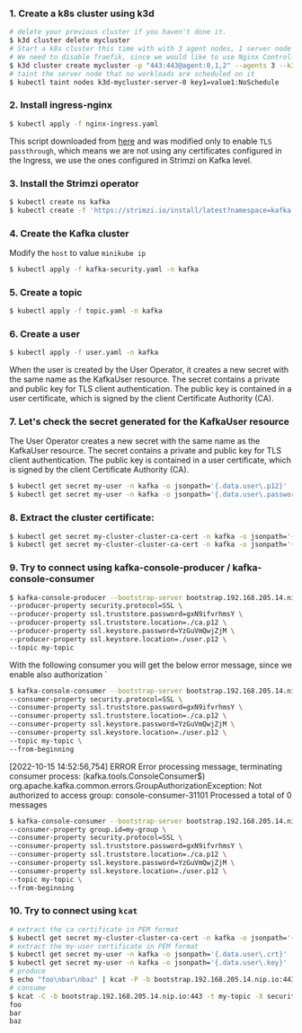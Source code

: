 ### 1. Create a k8s cluster using k3d

```bash
# delete your previous cluster if you haven't done it.
$ k3d cluster delete mycluster
# Start a k8s cluster this time with with 3 agent nodes, 1 server node (control-plane), 
# We need to disable Traefik, since we would like to use Nginx Controller which is tested with Strimzi
$ k3d cluster create mycluster -p "443:443@agent:0,1,2" --agents 3 --k3s-arg "--disable=traefik@server:0" 
# taint the server node that no workloads are scheduled on it
$ kubectl taint nodes k3d-mycluster-server-0 key1=value1:NoSchedule
```

### 2. Install ingress-nginx

```bash
$ kubectl apply -f nginx-ingress.yaml
```

This script downloaded from [here](https://kubernetes.github.io/ingress-nginx/deploy/#quick-start) and was modified only to enable `TLS passthrough`, which means we are not using any certificates configured in the Ingress, we use the ones configured in Strimzi on Kafka level.

### 3. Install the Strimzi operator

```bash
$ kubectl create ns kafka
$ kubectl create -f 'https://strimzi.io/install/latest?namespace=kafka' -n kafka
```

### 4. Create the Kafka cluster

Modify the `host` to value `minikube ip`

```bash
$ kubectl apply -f kafka-security.yaml -n kafka
```

### 5. Create a topic

```bash
$ kubectl apply -f topic.yaml -n kafka
```

### 6. Create a user

```bash
$ kubectl apply -f user.yaml -n kafka
```

When the user is created by the User Operator, it creates a new secret with the same name as the KafkaUser resource. 
The secret contains a private and public key for TLS client authentication.
The public key is contained in a user certificate, which is signed by the client Certificate Authority (CA).

### 7. Let's check the secret generated for the KafkaUser resource

The User Operator creates a new secret with the same name as the KafkaUser resource. 
The secret contains a private and public key for TLS client authentication. 
The public key is contained in a user certificate, which is signed by the client Certificate Authority (CA).

```bash
$ kubectl get secret my-user -n kafka -o jsonpath='{.data.user\.p12}' | base64 -d > user.p12
$ kubectl get secret my-user -n kafka -o jsonpath='{.data.user\.password}' | base64 -d > user.password
```

### 8. Extract the cluster certificate:

```bash
$ kubectl get secret my-cluster-cluster-ca-cert -n kafka -o jsonpath='{.data.ca\.p12}' | base64 -d > ca.p12
$ kubectl get secret my-cluster-cluster-ca-cert -n kafka -o jsonpath='{.data.ca\.password}' | base64 -d > ca.password
```

### 9. Try to connect using kafka-console-producer / kafka-console-consumer

```bash
$ kafka-console-producer --bootstrap-server bootstrap.192.168.205.14.nip.io:443 \
--producer-property security.protocol=SSL \
--producer-property ssl.truststore.password=gxN9ifvrhmsY \
--producer-property ssl.truststore.location=./ca.p12 \
--producer-property ssl.keystore.password=YzGuVmQwjZjM \
--producer-property ssl.keystore.location=./user.p12 \
--topic my-topic
````

With the following consumer you will get the below error message, since we enable also authorization
`
```bash
$ kafka-console-consumer --bootstrap-server bootstrap.192.168.205.14.nip.io:443 \
--consumer-property security.protocol=SSL \
--consumer-property ssl.truststore.password=gxN9ifvrhmsY \
--consumer-property ssl.truststore.location=./ca.p12 \
--consumer-property ssl.keystore.password=YzGuVmQwjZjM \
--consumer-property ssl.keystore.location=./user.p12 \
--topic my-topic \
--from-beginning
```

[2022-10-15 14:52:56,754] ERROR Error processing message, terminating consumer process:  (kafka.tools.ConsoleConsumer$)
org.apache.kafka.common.errors.GroupAuthorizationException: Not authorized to access group: console-consumer-31101
Processed a total of 0 messages

```bash
$ kafka-console-consumer --bootstrap-server bootstrap.192.168.205.14.nip.io:443 \
--consumer-property group.id=my-group \
--consumer-property security.protocol=SSL \
--consumer-property ssl.truststore.password=gxN9ifvrhmsY \
--consumer-property ssl.truststore.location=./ca.p12 \
--consumer-property ssl.keystore.password=YzGuVmQwjZjM \
--consumer-property ssl.keystore.location=./user.p12 \
--topic my-topic \
--from-beginning
```

### 10. Try to connect using `kcat`

```bash
# extract the ca certificate in PEM format
$ kubectl get secret my-cluster-cluster-ca-cert -n kafka -o jsonpath='{.data.ca\.crt}' | base64 -d > ca.crt
# extract the my-user certificate in PEM format
$ kubectl get secret my-user -n kafka -o jsonpath='{.data.user\.crt}' | base64 -d > user.crt
$ kubectl get secret my-user -n kafka -o jsonpath='{.data.user\.key}' | base64 -d > user.key
# produce
$ echo "foo\nbar\nbaz" | kcat -P -b bootstrap.192.168.205.14.nip.io:443 -t my-topic -X security.protocol=SSL -X ssl.ca.location=./ca.crt -X ssl.certificate.location=./user.crt -X ssl.key.location=./user.key 
# consume 
$ kcat -C -b bootstrap.192.168.205.14.nip.io:443 -t my-topic -X security.protocol=SSL -X ssl.ca.location=./ca.crt -X ssl.certificate.location=./user.crt -X ssl.key.location=./user.key 
foo
bar
baz 
```



